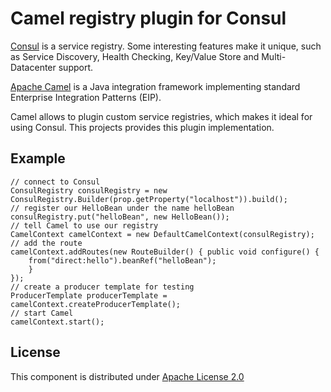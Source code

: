 # Camel registry plugin for Consul #

[Consul](https://www.consul.io/ "Consul") is a service registry. Some interesting features make it unique, such as Service Discovery, Health Checking, Key/Value Store and Multi-Datacenter support.

[Apache Camel](http://camel.apache.org/ "Apache Camel") is a Java integration framework implementing standard Enterprise Integration Patterns (EIP).

Camel allows to plugin custom service registries, which makes it ideal for using Consul. This projects provides this plugin implementation.

## Example ##

    // connect to Consul
    ConsulRegistry consulRegistry = new ConsulRegistry.Builder(prop.getProperty("localhost")).build();
    // register our HelloBean under the name helloBean
    consulRegistry.put("helloBean", new HelloBean());
    // tell Camel to use our registry
    CamelContext camelContext = new DefaultCamelContext(consulRegistry);
    // add the route
    camelContext.addRoutes(new RouteBuilder() { public void configure() {
    	from("direct:hello").beanRef("helloBean");
    	}
    });
    // create a producer template for testing
    ProducerTemplate producerTemplate = camelContext.createProducerTemplate();
    // start Camel
    camelContext.start();

## License ##
This component is distributed under [Apache License 2.0](http://www.apache.org/licenses/LICENSE-2.0 "Apache License 2.0")